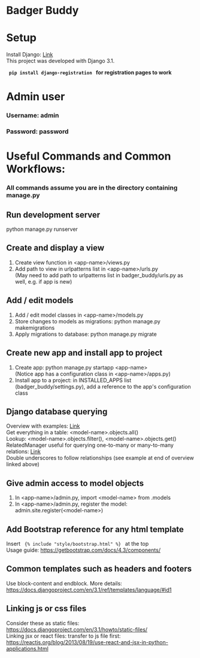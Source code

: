 # Badger Buddy

# Setup
Install Django: [Link](https://docs.djangoproject.com/en/3.1/intro/install/)\
This project was developed with Django 3.1. 

**<code> pip install django-registration </code> for registration pages to work**


# Admin user
### Username: admin
### Password: password

# Useful Commands and Common Workflows:
### All commands assume you are in the directory containing manage.py

## Run development server
python manage.py runserver

## Create and display a view
1. Create view function in \<app-name\>/views.py
2. Add path to view in urlpatterns list in \<app-name\>/urls.py \
   (May need to add path to urlpatterns list in badger_buddy/urls.py as well, e.g. if app is new)

## Add / edit models
1. Add / edit model classes in \<app-name\>/models.py
2. Store changes to models as migrations: python manage.py makemigrations
3. Apply migrations to database: python manage.py migrate

## Create new app and install app to project
1. Create app: python manage.py startapp \<app-name\>\
   (Notice app has a configuration class in \<app-name\>/apps.py)
2. Install app to a project: in INSTALLED_APPS list (badger_buddy/settings.py), add a reference to the app's configuration class

## Django database querying
Overview with examples: [Link](https://docs.djangoproject.com/en/3.1/intro/tutorial02/#playing-with-the-api)\
Get everything in a table: \<model-name\>.objects.all()\
Lookup: \<model-name\>.objects.filter(), \<model-name\>.objects.get()\
RelatedManager useful for querying one-to-many or many-to-many relations: [Link](https://docs.djangoproject.com/en/3.1/ref/models/relations/)\
Double underscores to follow relationships (see example at end of overview linked above)

## Give admin access to model objects
1. In \<app-name\>/admin.py, import \<model-name\> from .models
2. In \<app-name\>/admin.py, register the model: admin.site.register(\<model-name\>)

## Add Bootstrap reference for any html template
Insert <code> {% include "style/bootstrap.html" %}  </code>  at the top <br>
Usage guide: https://getbootstrap.com/docs/4.3/components/

## Common templates such as headers and footers
Use block-content and endblock. 
More details: https://docs.djangoproject.com/en/3.1/ref/templates/language/#id1

## Linking js or css files
Consider these as static files: https://docs.djangoproject.com/en/3.1/howto/static-files/ <br>
Linking jsx or react files: transfer to js file first: https://reactjs.org/blog/2013/08/19/use-react-and-jsx-in-python-applications.html
